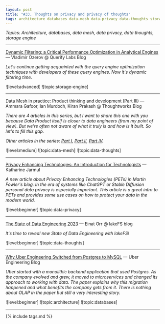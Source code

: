 ```yaml
---
layout: post
title: "#33. Thoughts on privacy and privacy of thoughts"
tags: architecture databases data-mesh data-privacy data-thoughts storage-engine
---
```


*Topics: Architecture, databases, data mesh, data privacy, data thoughts, storage engine*

<!--cut-->

---

[Dynamic Filtering: a Critical Performance Optimization in Analytical Engines](https://www.querifylabs.com/blog/dynamic-filtering-in-analytical-engines) — Vladimir Ozerov @ Querify Labs Blog

*Let's continue getting acquainted with the query engine optimization techniques with developers of these query engines. Now it's dynamic filtering time.*

![level:advanced] ![topic:storage-engine]

---

[Data Mesh in practice: Product thinking and development (Part III)](https://www.thoughtworks.com/insights/articles/data-mesh-in-practice-product-thinking-and-development) — Ammara Gafoor, Ian Murdoch, Kiran Prakash @ Thoughtworks Blog

*There are 4 articles in this series, but I want to share this one with you because Data Product itself is closer to data engineers (from my point of view). But we're often not aware of what it truly is and how is it built. So let's to fill this gap.*

*Other articles in the series: [Part I](https://www.thoughtworks.com/insights/articles/data-mesh-in-practice-getting-off-to-the-right-start), [Part II](https://www.thoughtworks.com/insights/articles/data-mesh-in-practice-organizational-operating-model), [Part IV](https://www.thoughtworks.com/insights/articles/data-mesh-in-practice-technology-and-the-architecture).*

![level:medium] ![topic:data-mesh] ![topic:data-thoughts]

---

[Privacy Enhancing Technologies: An Introduction for Technologists](https://martinfowler.com/articles/intro-pet.html) — Katharine Jarmul

*A new article about Privacy Enhancing Technologies (PETs) in Martin Fowler's blog. In the era of systems like ChatGPT or Stable Diffusion personal data privacy is especially important. This article is a great intro to PETs and provides some use cases on how to protect your data in the modern world.*

![level:beginner] ![topic:data-privacy]

---

[The State of Data Engineering 2023](https://lakefs.io/blog/the-state-of-data-engineering-2023/#h-observability) — Einat Orr @ lakeFS blog

*It's time to reveal new State of Data Engineering with lakeFS!*

![level:beginner] ![topic:data-thoughts]

---

[Why Uber Engineering Switched from Postgres to MySQL](https://www.uber.com/en-US/blog/postgres-to-mysql-migration/) — Uber Engineering Blog

*Uber started with a monolithic backend application that used Postgres. As the company evolved and grew, it moved to microservices and changed its approach to working with data. The paper explains why this migration happened and what benefits the company gets from it. There is nothing about OLAP in the paper but still a very interesting story.*

![level:beginner] ![topic:architecture] ![topic:databases]

---

{% include tags.md %}
